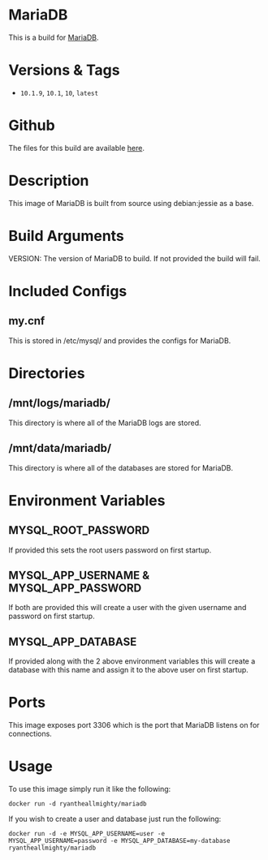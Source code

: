 # MariaDB
This is a build for [MariaDB](https://mariadb.org/).

# Versions & Tags
- `10.1.9`, `10.1`, `10`, `latest`

# Github
The files for this build are available [here](https://github.com/RyanTheAllmighty/Dockerfiles/tree/master/mariadb).

# Description
This image of MariaDB is built from source using debian:jessie as a base.

# Build Arguments
VERSION: The version of MariaDB to build. If not provided the build will fail.

# Included Configs
## my.cnf
This is stored in /etc/mysql/ and provides the configs for MariaDB.

# Directories
## /mnt/logs/mariadb/
This directory is where all of the MariaDB logs are stored.

## /mnt/data/mariadb/
This directory is where all of the databases are stored for MariaDB.

# Environment Variables
## MYSQL_ROOT_PASSWORD
If provided this sets the root users password on first startup.

## MYSQL_APP_USERNAME & MYSQL_APP_PASSWORD
If both are provided this will create a user with the given username and password on first startup.

## MYSQL_APP_DATABASE
If provided along with the 2 above environment variables this will create a database with this name and assign it to the above user on first startup.

# Ports
This image exposes port 3306 which is the port that MariaDB listens on for connections.

# Usage
To use this image simply run it like the following:

```
docker run -d ryantheallmighty/mariadb
```

If you wish to create a user and database just run the following:

```
docker run -d -e MYSQL_APP_USERNAME=user -e MYSQL_APP_USERNAME=password -e MYSQL_APP_DATABASE=my-database ryantheallmighty/mariadb
```